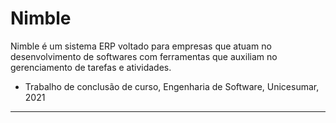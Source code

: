 
# Nimble

Nimble é um sistema ERP voltado para empresas que atuam no desenvolvimento de softwares com ferramentas que auxiliam no gerenciamento de  tarefas e atividades.

- Trabalho de conclusão de curso, Engenharia de Software, Unicesumar, 2021

****
